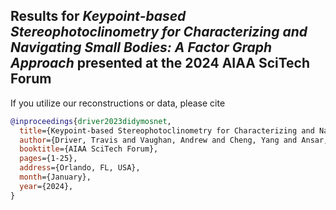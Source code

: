 ## Results for *Keypoint-based Stereophotoclinometry for Characterizing and Navigating Small Bodies: A Factor Graph Approach* presented at the 2024 AIAA SciTech Forum

If you utilize our reconstructions or data, please cite

```bibtex
@inproceedings{driver2023didymosnet,
  title={Keypoint-based Stereophotoclinometry for Characterizing and Navigating Small Bodies: A Factor Graph Approach},
  author={Driver, Travis and Vaughan, Andrew and Cheng, Yang and Ansar, Adnan and Christian, John and Tsiotras, Panagiotis},
  booktitle={AIAA SciTech Forum}, 
  pages={1-25},
  address={Orlando, FL, USA},
  month={January},
  year={2024},
}
```
